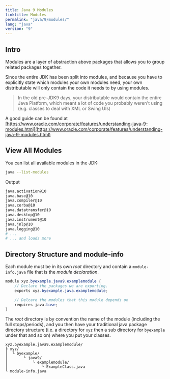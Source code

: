 ```yaml
---
title: Java 9 Modules
linktitle: Modules
permalink: "java/9/modules/"
lang: "java"
version: "9"
---
```


## Intro
Modules are a layer of abstraction above packages that allows you to
group related packages together.

Since the entire JDK has been split into modules, and because you have to explicitly state which modules your own modules need, your own distributable will only contain the code it needs to by using modules.

> In the old pre-JDK9 days, your distributable would contain the entire Java Platform, which meant a lot of code you probably weren't using (e.g. classes to deal with XML or Swing UIs)

A good guide can be found at [https://www.oracle.com/corporate/features/understanding-java-9-modules.html](https://www.oracle.com/corporate/features/understanding-java-9-modules.html)

## View All Modules
You can list all available modules in the JDK:
```bash
java --list-modules
```
Output
```bash
java.activation@10
java.base@10
java.compiler@10
java.corba@10
java.datatransfer@10
java.desktop@10
java.instrument@10
java.jnlp@10
java.logging@10
# ...
# ... and loads more
```

## Directory Structure and module-info
Each module must be in its own *root* directory and contain a `module-info.java` file that is the *module declaration*.

```java
module xyz.byexample.java9.examplemodule {
    // Declare the packages we are exporting.
    exports xyz.byexample.java.examplemodule;

    // Delcare the modules that this module depends on
    requires java.base;
}
```
The *root* directory is by convention the name of the module (including the full stops/periods), and you then have your traditional java package directory structure (i.e. a directory for `xyz` then a sub directory for `byexample` under that and so on) where you put your classes.

```
xyz.byexample.java9.examplemodule/
├ xyz/
│  └ byexample/
│       └ java9/
│           └ examplemodule/
│               └ ExampleClass.java
└ module-info.java
```